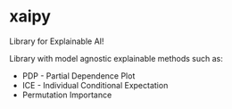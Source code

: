# xaipy
Library for Explainable AI!

Library with model agnostic explainable methods such as:
* PDP - Partial Dependence Plot
* ICE - Individual Conditional Expectation
* Permutation Importance
